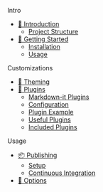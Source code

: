 Intro

* [:page_facing_up: Introduction](./pages/Introduction.md)
  * [Project Structure](./pages/Introduction.md#project-structure)
* [:tada: Getting Started](./pages/GettingStarted.md)
  * [Installation](./pages/GettingStarted.md#installation)
  * [Usage](./pages/GettingStarted.md#usage)

Customizations

* [:nail_care: Theming](./pages/Theming.md)
* [:cake: Plugins](./pages/Plugins.md)
  * [Markdown-it Plugins](./pages/Plugins.md#markdown-it-plugins)
  * [Configuration](./pages/Plugins.md#configuration)
  * [Plugin Example](./pages/Plugins.md#plugin-example)
  * [Useful Plugins](./pages/Plugins.md#useful-plugins)
  * [Included Plugins](./pages/IncludedPlugins.md)

Usage

* [:package: Publishing](./pages/Publishing.md)
  * [Setup](./pages/Publishing.md#setup-branch)
  * [Continuous Integration](./pages/Publishing.md#Continuous-integration)
* [:wrench: Options](./pages/Options.md)
